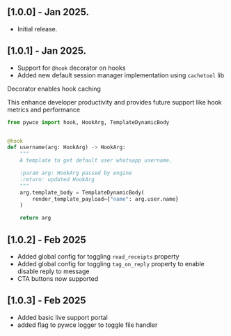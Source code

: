 ## [1.0.0] - Jan 2025.

* Initial release.

## [1.0.1] - Jan 2025.

* Support for `@hook` decorator on hooks
* Added new default session manager implementation using `cachetool` lib

Decorator enables hook caching

This enhance developer productivity and provides future support like hook metrics and performance

```python
from pywce import hook, HookArg, TemplateDynamicBody


@hook
def username(arg: HookArg) -> HookArg:
    """
    A template to get default user whatsapp username.

    :param arg: HookArg passed by engine
    :return: updated HookArg
    """
    arg.template_body = TemplateDynamicBody(
        render_template_payload={"name": arg.user.name}
    )

    return arg
```

## [1.0.2] - Feb 2025

* Added global config for toggling `read_receipts` property
* Added global config for toggling `tag_on_reply` property to enable disable reply to message
* CTA buttons now supported

## [1.0.3] - Feb 2025
* Added basic live support portal
* added flag to pywce logger to toggle file handler
